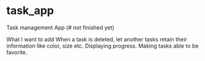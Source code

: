 # task_app

Task management App (# not finished yet)

What I want to add
 When a task is deleted, let another tasks retain their information like color, size etc.
 Displaying progress.
 Making tasks able to be favorite.
